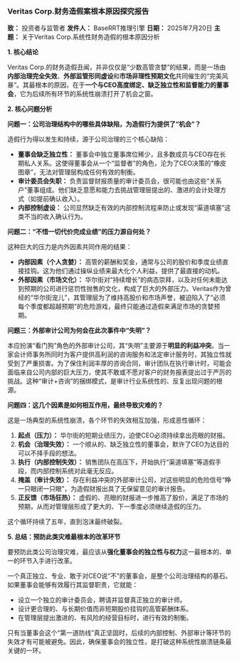 
### **Veritas Corp.财务造假案根本原因探究报告**

**致：** 投资者与监管者
**发件人：** BaseRRT推理引擎
**日期：** 2025年7月20日
**主题：** 关于Veritas Corp.系统性财务造假的根本原因分析

**1. 核心结论**

Veritas Corp.的财务造假丑闻，并非仅仅是“少数高管贪婪”的结果，而是一场由**内部治理完全失效**、**外部监管形同虚设**和**市场非理性预期文化**共同催生的“完美风暴”。其最根本的原因，在于**一个与CEO高度绑定、缺乏独立性和监督能力的董事会**，它为后续所有环节的系统性崩溃打开了机会之窗。

**2. 核心问题分析**

**问题一：公司治理结构中的哪些具体缺陷，为造假行为提供了“机会”？**

造假行为得以发生和持续，源于公司治理的三个核心缺陷：

*   **董事会缺乏独立性：** 董事会中独立董事席位稀少，且多数成员与CEO存在长期私人关系。这使得董事会从一个“监督者”的角色，沦为了CEO决策的“橡皮图章”，无法对管理层构成任何有效的制衡。
*   **审计委员会失职：** 负责监督财报质量的审计委员会，很可能也由这些“关系户”董事组成。他们缺乏意愿和能力去挑战管理层提出的、激进的会计处理方式（如提前确认收入）。
*   **内部控制虚设：** 公司显然缺乏有效的内部控制流程来防止或发现“渠道填塞”这类不当的收入确认行为。

**问题二：“不惜一切代价完成业绩”的压力源自何处？**

这种巨大的压力是内外因素共同作用的结果：

*   **内部因素（个人贪婪）：** 高管的薪酬和奖金，通常与公司的股价和季度业绩直接挂钩。这为他们通过操纵业绩来最大化个人利益，提供了最直接的动机。
*   **外部因素（市场文化）：** 华尔街对“持续增长”的病态崇拜，以及对任何未能达到预期的公司进行惩罚性抛售的文化，构成了巨大的外部压力。Veritas作为曾经的“华尔街宠儿”，其管理层为了维持高股价和市场声誉，被迫陷入了“必须每个季度都超越预期”的危险游戏，最终只能通过造假来满足市场的贪婪预期。

**问题三：外部审计公司为何会在此次事件中“失明”？**

本应扮演“看门狗”角色的外部审计公司，其“失明”主要源于**明显的利益冲突**。当一家会计师事务所同时为客户提供高利润的咨询服务和法定审计服务时，其独立性就受到了严重损害。为了保住利润丰厚的咨询合同，审计团队在执行审计时，可能会面临来自公司内部的巨大压力，使其不敢或不愿对客户的财务报表提出过于严厉的挑战。这种“审计+咨询”的捆绑模式，是审计行业系统性的、反复出现问题的根源。

**问题四：这几个因素是如何相互作用，最终导致灾难的？**

这是一场典型的系统性崩溃，各个环节的失效相互加强，形成恶性循环：

1.  **起点（压力）：** 华尔街的短期业绩压力，迫使CEO必须持续拿出亮眼的财报。
2.  **机会（治理失效）：** 一个顺从的、缺乏独立性的董事会，默许了CEO为达目的可以不择手段的想法。
3.  **执行（内部控制失效）：** 销售团队在高压下，开始执行“渠道填塞”等造假手段，而内部控制系统对此毫无反应。
4.  **掩盖（审计失效）：** 存在利益冲突的外部审计公司，对这些明显的危险信号“睁一只眼闭一只眼”，为造假财报出具了无保留意见的审计报告。
5.  **正反馈（市场狂热）：** 虚假的、亮眼的财报进一步推高了股价，满足了市场的预期，从而对管理层形成了更大的、下一季度必须继续造假的压力。

这个循环持续了五年，直到泡沫最终破裂。

**5. 总结：预防此类灾难最根本的改革环节**

要预防此类公司治理灾难，最应该从**强化董事会的独立性与权力**这一最根本的、单一的环节入手进行改革。

一个真正独立、专业、敢于对CEO说“不”的董事会，是整个公司治理结构的基石。如果董事会能够有效履行其监督职责，它就能：
*   设立一个独立的审计委员会，聘请并监督真正独立的审计师。
*   设计更合理的、与长期价值而非短期股价挂钩的高管薪酬体系。
*   在管理层提出激进的、有风险的经营目标时，进行有效的制衡。

只有当董事会这个“第一道防线”真正坚固时，后续的内部控制、外部审计等环节的失效才有可能被避免。因此，确保董事会的独立性，是打破这种系统性崩溃链条最关键的一环。
